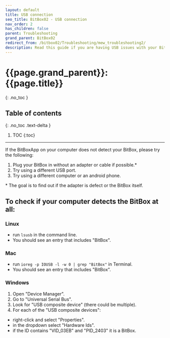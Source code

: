 ```yaml
---
layout: default
title: USB connection
seo_title: BitBox02 - USB connection
nav_order: 2
has_children: false
parent: Troubleshooting
grand_parent: BitBox02
redirect_from: /bitbox02/Troubleshooting/mew_troubleshooting2/
description: Read this guide if you are having USB issues with your BitBox02.
---
```


# {{page.grand_parent}}: {{page.title}}
{: .no_toc }

## Table of contents
{: .no_toc .text-delta }

1. TOC
{:toc}

---

If the BitBoxApp on your computer does not detect your BitBox, please try the following:
1. Plug your BitBox in without an adapter or cable if possible.*
2. Try using a different USB port.
3. Try using a different computer or an android phone.

\* The goal is to find out if the adapter is defect or the BitBox itself.

## To check if your computer detects the BitBox at all:

### Linux
- run `lsusb` in the command line.
- You should see an entry that includes "BitBox".

### Mac
- run `ioreg -p IOUSB -l -w 0 | grep "BitBox"` in Terminal.
- You should see an entry that includes "BitBox".

### Windows
1. Open "Device Manager".
2. Go to "Universal Serial Bus".
3. Look for "USB composite device" (there could be multiple).
4. For each of the "USB composite devices":
- right-click and select "Properties".
- in the dropdown select "Hardware Ids".
- if the ID contains "VID_03EB" and "PID_2403" it is a BitBox.
